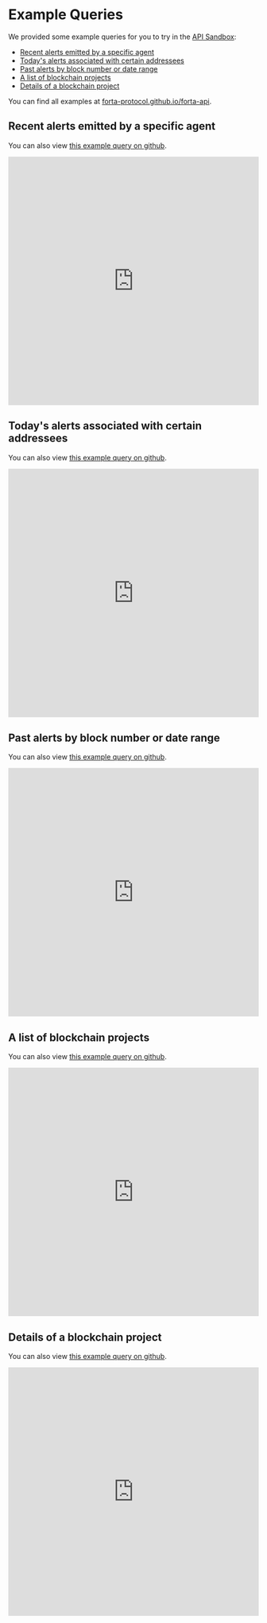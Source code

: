 # Example Queries

We provided some example queries for you to try in the [API Sandbox](https://studio.apollographql.com/sandbox?document=query%20exampleQuery%20%7B%0A%20%23%20first%205%20alerts%0A%20alerts%20%7B%0A%20%20%20%20pageInfo%20%7B%0A%20%20%20%20%20%20hasNextPage%0A%20%20%20%20%20%20endCursor%20%7B%0A%20%20%20%20%20%20%20%20alertId%0A%20%20%20%20%20%20%20%20blockNumber%0A%20%20%20%20%20%20%7D%0A%20%20%20%20%7D%0A%20%20%20%20alerts%20%7B%0A%20%20%20%20%20%20createdAt%0A%20%20%20%20%20%20name%0A%20%20%20%20%20%20protocol%0A%20%20%20%20%20%20findingType%0A%20%20%20%20%20%20source%20%7B%0A%20%20%20%20%20%20%20%20transactionHash%0A%20%20%20%20%20%20%20%20block%20%7B%0A%20%20%20%20%20%20%20%20%20%20number%0A%20%20%20%20%20%20%20%20%20%20chainId%0A%20%20%20%20%20%20%20%20%7D%0A%20%20%20%20%20%20%20%20agent%20%7B%0A%20%20%20%20%20%20%20%20%20%20id%0A%20%20%20%20%20%20%20%20%7D%0A%20%20%20%20%20%20%7D%0A%20%20%20%20%20%20severity%0A%20%20%20%20%20%20metadata%0A%20%20%20%20%7D%0A%20%20%7D%0A%7D&endpoint=https%3A%2F%2Fapi.forta.network%2Fgraphql):

* [Recent alerts emitted by a specific agent](#recent-alerts-emitted-by-a-specific-agent)
* [Today's alerts associated with certain addressees](#todays-alerts-associated-with-certain-addressees)
* [Past alerts by block number or date range](#past-alerts-by-block-number-or-date-range)
* [A list of blockchain projects](#a-list-of-blockchain-projects)
* [Details of a blockchain project](#details-of-a-blockchain-project)

You can find all examples at [forta-protocol.github.io/forta-api](https://forta-protocol.github.io/forta-api/).

## Recent alerts emitted by a specific agent

You can also view [this example query on github](https://forta-protocol.github.io/forta-api/example_queries/recent_alerts.html).
<iframe
  src="https://forta-protocol.github.io/forta-api/example_queries/recent_alerts.html"
  style="width:100%; height:500px;" frameborder="0"
></iframe>

## Today's alerts associated with certain addressees

You can also view [this example query on github](https://forta-protocol.github.io/forta-api/example_queries/todays_alerts.html).
<iframe
  src="https://forta-protocol.github.io/forta-api/example_queries/todays_alerts.html"
  style="width:100%; height:500px;" frameborder="0"
></iframe>

## Past alerts by block number or date range

You can also view [this example query on github](https://forta-protocol.github.io/forta-api/example_queries/past_alerts.html).
<iframe
  src="https://forta-protocol.github.io/forta-api/example_queries/past_alerts.html"
  style="width:100%; height:500px;" frameborder="0"
></iframe>

## A list of blockchain projects

You can also view [this example query on github](https://forta-protocol.github.io/forta-api/example_queries/blockchain_projects_list.html).
<iframe
  src="https://forta-protocol.github.io/forta-api/example_queries/blockchain_projects_list.html"
  style="width:100%; height:500px;" frameborder="0"
></iframe>

## Details of a blockchain project

You can also view [this example query on github](https://forta-protocol.github.io/forta-api/example_queries/blockchain_project.html).
<iframe
  src="https://forta-protocol.github.io/forta-api/example_queries/blockchain_project.html"
  style="width:100%; height:500px;" frameborder="0"
></iframe>


